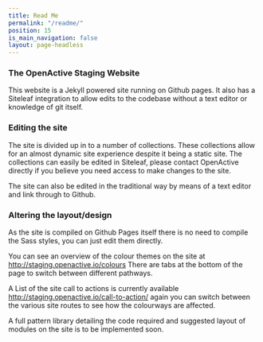 ```yaml
---
title: Read Me
permalink: "/readme/"
position: 15
is_main_navigation: false
layout: page-headless
---
```


### The OpenActive Staging Website

This website is a Jekyll powered site running on Github pages. It also has a Siteleaf integration to allow edits to the codebase without a text editor or knowledge of git itself.

### Editing the site

The site is divided up in to a number of collections. These collections allow for an almost dynamic site experience despite it being a static site. The collections can easily be edited in Siteleaf, please contact OpenActive directly if you believe you need access to make changes to the site. 

The site can also be edited in the traditional way by means of a text editor and link through to Github. 

### Altering the layout/design

As the site is compiled on Github Pages itself there is no need to compile the Sass styles, you can just edit them directly. 

You can see an overview of the colour themes on the site at http://staging.openactive.io/colours There are tabs at the bottom of the page to switch between different pathways.

A List of the site call to actions is currently available http://staging.openactive.io/call-to-action/ again you can switch between the various site routes to see how the colourways are affected.

A full pattern library detailing the code required and suggested layout of modules on the site is to be implemented soon. 

